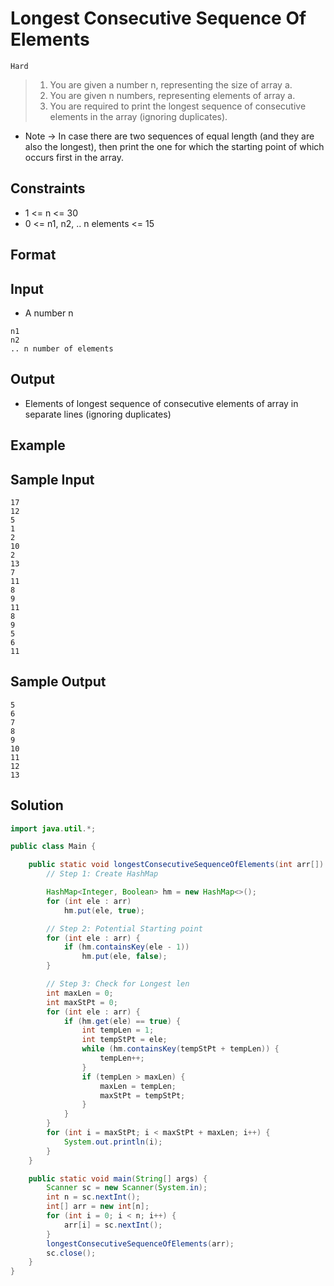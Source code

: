 # Longest Consecutive Sequence Of Elements

`Hard`

> 1. You are given a number n, representing the size of array a.
> 2. You are given n numbers, representing elements of array a.
> 3. You are required to print the longest sequence of consecutive elements in the array (ignoring duplicates).

- Note -> In case there are two sequences of equal length (and they are also the longest), then print the one for which the starting point of which occurs first in the array.

## Constraints

- 1 <= n <= 30
- 0 <= n1, n2, .. n elements <= 15

## Format

## Input

- A number n

```
n1
n2
.. n number of elements
```

## Output

- Elements of longest sequence of consecutive elements of array in separate lines (ignoring duplicates)

## Example

## Sample Input

```
17
12
5
1
2
10
2
13
7
11
8
9
11
8
9
5
6
11
```

## Sample Output

```
5
6
7
8
9
10
11
12
13
```

## Solution

```java
import java.util.*;

public class Main {

    public static void longestConsecutiveSequenceOfElements(int arr[]) {
        // Step 1: Create HashMap

        HashMap<Integer, Boolean> hm = new HashMap<>();
        for (int ele : arr)
            hm.put(ele, true);

        // Step 2: Potential Starting point
        for (int ele : arr) {
            if (hm.containsKey(ele - 1))
                hm.put(ele, false);
        }

        // Step 3: Check for Longest len
        int maxLen = 0;
        int maxStPt = 0;
        for (int ele : arr) {
            if (hm.get(ele) == true) {
                int tempLen = 1;
                int tempStPt = ele;
                while (hm.containsKey(tempStPt + tempLen)) {
                    tempLen++;
                }
                if (tempLen > maxLen) {
                    maxLen = tempLen;
                    maxStPt = tempStPt;
                }
            }
        }
        for (int i = maxStPt; i < maxStPt + maxLen; i++) {
            System.out.println(i);
        }
    }

    public static void main(String[] args) {
        Scanner sc = new Scanner(System.in);
        int n = sc.nextInt();
        int[] arr = new int[n];
        for (int i = 0; i < n; i++) {
            arr[i] = sc.nextInt();
        }
        longestConsecutiveSequenceOfElements(arr);
        sc.close();
    }
}
```

